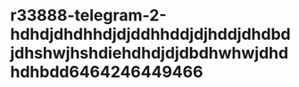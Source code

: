 # r33888-telegram-2-hdhdjdhdhhdjdjddhhddjdjhddjdhdbdjdhshwjhshdiehdhdjdjdbdhwhwjdhdhdhbdd6464246449466
